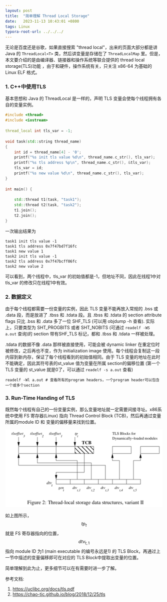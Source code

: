 ```yaml
---
layout: post
title:  "简单理解 Thread Local Storage"
date:   2023-11-13 10:43:01 +0800
tags: Linux
typora-root-url: ../../../
---
```




无论是百度还是谷歌，如果直接搜索 "thread local"，出来的页面大部分都是讲 Java 的 ```ThreadLocal<T>``` 类，然后讲变量是存储在了 ```ThreadLocalMap``` 里。但是，本文要介绍的是由编译器、链接器和操作系统等联合提供的 thread local storage(TLS)功能 ，由于和硬件，操作系统有关，只关注 x86-64 为基础的 Linux ELF 格式。



### 1.  C++中使用TLS

基本思想和 Java 的 ThreadLocal 是一样的，声明 TLS 变量会使每个线程拥有各自的变量实例。

```c++
#include <thread>
#include <iostream>

thread_local int tls_var = -1;

void task(std::string thread_name)
{
    int id = thread_name[4] - '0';
    printf("%s init tls value %d\n", thread_name.c_str(), tls_var);
    printf("%s tls address %p\n", thread_name.c_str(), &tls_var);
    tls_var = id;
    printf("%s new value %d\n", thread_name.c_str(), tls_var);
}

int main() {

    std::thread t1(task, "task1");
    std::thread t2(task, "task2");
    t1.join();
    t2.join();
}
```

一次输出结果为

```shell
task1 init tls value -1
task1 tls address 0x7f47bd7f16fc
task1 new value 1
task2 init tls value -1
task2 tls address 0x7f47bcff06fc
task2 new value 2
```

可以看到，两个线程中，tls_var 的初始值都是-1，但地址不同，因此在线程1中对 tls_var 的修改只在线程1中有效。



### 2. 数据定义

由于每个线程都需要一份变量的实例，因此 TLS 变量不能再放入常规的 .bss 或 .data 段，而是放进了 .tbss 和 .tdata 段。且 .tbss 和 .tdata 的 section attribute flags 只比 .bss 和 .data 多了一位 SHF_TLS (可以用 objdump -h 查看). 实际上，只要类型为 SHT_PROGBITS 或者 SHT_NOBITS (可通过 ```readelf -WS a.out``` 查询)的 section 带有SHF_TLS 标记，都和 .tbss 和 .tdata 一样被处理。

.tdata 的数据不像 .data 那样被直接使用，可能会被 dynamic linker 在重定位时被修改，之后再也不变，作为 initialization image 使用。每个线程会复制这一段内容到新内存，保证了每个线程看到的初始值相同。由于 TLS 变量的地址在此时不能确定，因此其符号表的st_value 值为变量在所属 section的偏移位置 (第一个 TLS 变量的 st_value 就是0了，可以通过 ```readelf -s a.out``` 查看)

```shell
readelf -Wl a.out # 查看所有的program headers，一个program header可以包含一个或多个section
```

### 3. Run-Time Handing of TLS

既然每个线程有自己的一份变量实例，那么变量地址就一定需要间接寻址。x86系统中使用 FS 寄存器(Linux) 指向 Thread Control Block (TCB)，然后再通过变量所属的module ID 和 变量的偏移量来找到位置。

![img](/assets/2023/11/tls/tls-tcb.png)



如上图所示，$$tp_t$$ 就是 FS 寄存器指向的位置，$$dtv_{t,1}$$  指向 module ID 为1 (main executable 的编号永远是1) 的 TLS Block，再通过上一节中描述的变量偏移即可在对应的 TLS Block中提取出变量的位置。





简单理解到此为止，更多细节可以在有需要时进一步了解。



参考文档:

1. https://uclibc.org/docs/tls.pdf
1. https://chao-tic.github.io/blog/2018/12/25/tls
